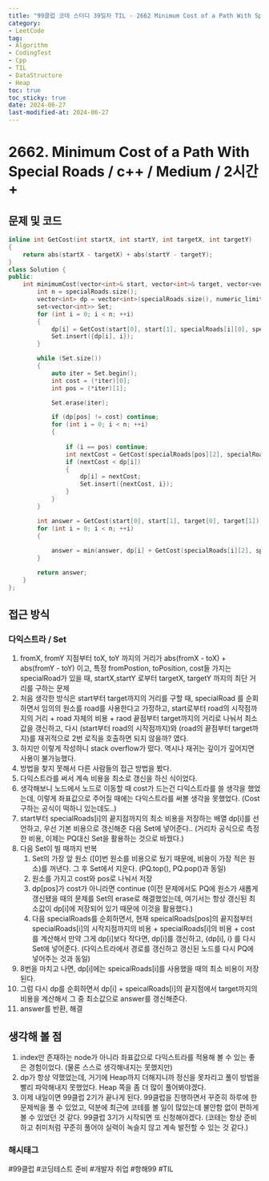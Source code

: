```yaml
---
title: "99클럽 코테 스터디 39일차 TIL - 2662 Minimum Cost of a Path With Special Roads"
category:
- LeetCode
tag:
- Algorithm
- CodingTest
- Cpp
- TIL
- DataStructure
- Heap
toc: true
toc_sticky: true
date: 2024-06-27
last-modified-at: 2024-06-27
---
```


# 2662. Minimum Cost of a Path With Special Roads / c++ / Medium / 2시간+

## 문제 및 코드

```c++
inline int GetCost(int startX, int startY, int targetX, int targetY)
{
    return abs(startX - targetX) + abs(startY - targetY);
}
class Solution {
public:
    int minimumCost(vector<int>& start, vector<int>& target, vector<vector<int>>& specialRoads) {
        int n = specialRoads.size();
        vector<int> dp = vector<int>(specialRoads.size(), numeric_limits<int>::max());
        set<vector<int>> Set;
        for (int i = 0; i < n; ++i)
        {
            dp[i] = GetCost(start[0], start[1], specialRoads[i][0], specialRoads[i][1]) + specialRoads[i][4];
            Set.insert({dp[i], i});
        }

        while (Set.size())
        {
            auto iter = Set.begin();
            int cost = (*iter)[0];
            int pos = (*iter)[1];

            Set.erase(iter);

            if (dp[pos] != cost) continue;
            for (int i = 0; i < n; ++i)
            {
                
                if (i == pos) continue;
                int nextCost = GetCost(specialRoads[pos][2], specialRoads[pos][3], specialRoads[i][0], specialRoads[i][1]) + specialRoads[i][4] + cost;
                if (nextCost < dp[i])
                {
                    dp[i] = nextCost;
                    Set.insert({nextCost, i});
                }
            }
        }

        int answer = GetCost(start[0], start[1], target[0], target[1]);
        for (int i = 0; i < n; ++i)
        {
            
            answer = min(answer, dp[i] + GetCost(specialRoads[i][2], specialRoads[i][3], target[0], target[1]));
        }

        return answer;
    }
};
```

## 접근 방식
### 다익스트라 / Set
1. fromX, fromY 지점부터 toX, toY 까지의 거리가 abs(fromX - toX) + abs(fromY - toY) 이고, 특정 fromPostion, toPosition, cost들 가지는 specialRoad가 있을 때, startX,startY 로부터 targetX, targetY 까지의 최단 거리를 구하는 문제
2. 처음 생각한 방식은 start부터 target까지의 거리를 구할 때, specialRoad 를 순회하면서 임의의 원소를 road를 사용한다고 가정하고, start로부터 road의 시작점까지의 거리 + road 자체의 비용 + raod 끝점부터 target까지의 거리로 나눠서 최소값을 갱신하고, 다시 (start부터 road의 시작점까지)와 (road의 끝점부터 target까지)를 재귀적으로 2번 로직을 호출하면 되지 않을까? 였다.
3. 하지만 이렇게 작성하니 stack overflow가 떴다. 역시나 재귀는 깊이가 깊어지면 사용이 불가능했다.
4. 방법을 찾지 못해서 다른 사람들의 접근 방법을 봤다.
5. 다익스트라를 써서 계속 비용을 최소로 갱신을 하신 식이었다.
6. 생각해보니 노드에서 노드로 이동할 때 cost가 드는건 다익스트라를 쓸 생각을 했었는데, 이렇게 좌표값으로 주어질 때에는 다익스트라를 써볼 생각을 못했었다. (Cost 구하는 공식이 떡하니 있는데도..)
7. start부터 specialRoads[i]의 끝지점까지의 최소 비용을 저장하는 배열 dp[i]를 선언하고, 우선 기본 비용으로 갱신해준 다음 Set에 넣어준다.. (거리차 공식으로 측정한 비용, 이제는 PQ대신 Set을 활용하는 것으로 바꿨다.)
8. 다음 Set이 빌 때까지 반복
    1. Set의 가장 앞 원소 ([0]번 원소를 비용으로 뒀기 때문에, 비용이 가장 적은 원소)를 꺼낸다. 그 후 Set에서 지운다. (PQ.top(), PQ.pop()과 동일)
    2. 원소를 가지고 cost와 pos로 나눠서 저장
    3. dp[pos]가 cost가 아니라면 continue (이전 문제에서도 PQ에 원소가 새롭게 갱신됐을 때의 문제를 Set의 erase로 해결했었는데, 여기서는 항상 갱신된 최소값이 dp[i]에 저장되어 있기 때문에 이것을 활용했다.)
    4. 다음 specialRoads를 순회하면서, 현재 speicalRoads[pos]의 끝지점부터 specialRoads[i]의 시작지점까지의 비용 + specialRoads[i]의 비용 + cost 를 계산해서 만약 그게 dp[i]보다 작다면, dp[i]를 갱신하고, {dp[i], i} 를 다시 Set에 넣어준다. (다익스트라에서 경로를 갱신하고 갱신된 노드를 다시 PQ에 넣어주는 것과 동일)
9. 8번을 마치고 나면, dp[i]에는 speicalRoads[i]를 사용했을 때의 최소 비용이 저장된다.
10. 그럼 다시 dp를 순회하면서 dp[i] + speicalRoads[i]의 끝지점에서 target까지의 비용을 계산해서 그 중 최소값으로 answer를 갱신해준다.
11. answer를 반환, 해결



## 생각해 볼 점
1. index만 존재하는 node가 아니라 좌표값으로 다익스트라를 적용해 볼 수 있는 좋은 경험이었다. (물론 스스로 생각해내지는 못했지만)
2. dp가 항상 약했었는데, 거기에 Heap까지 더해지니까 정신을 못차리고 풀이 방법을 빨리 파악해내지 못했었다. Heap 쪽을 좀 더 많이 풀어봐야겠다.
3. 이제 내일이면 99클럽 2기가 끝나게 된다. 99클럽을 진행하면서 꾸준히 하루에 한문제씩을 풀 수 있었고, 덕분에 최근에 코테를 볼 일이 많았는데 불안함 없이 편하게 볼 수 있었던 것 같다. 99클럽 3기가 시작되면 또 신청해야겠다. (코테는 항상 준비하고 취미처럼 꾸준히 풀어야 실력이 녹슬지 않고 계속 발전할 수 있는 것 같다.)

###  해시태그
#99클럽 #코딩테스트 준비 #개발자 취업 #항해99 #TIL